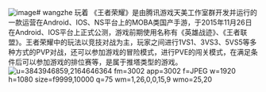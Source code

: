 ![image](https://github.com/user-attachments/assets/9057b4b2-7a37-4035-a8d5-440fb4bf7d43)# wangzhe
玩着
《王者荣耀》是由腾讯游戏天美工作室群开发并运行的一款运营在Android、IOS、NS平台上的MOBA类国产手游，于2015年11月26日在Android、IOS平台上正式公测，游戏前期使用名称有《英雄战迹》、《王者联盟》。王者荣耀中的玩法以竞技对战为主，玩家之间进行1VS1、3VS3、5VS5等多种方式的PVP对战，还可以参加游戏的冒险模式，进行PVE的闯关模式，在满足条件后可以参加游戏的排位赛等，是属于推塔类型的游戏。
![u=3843946859,2164646364 fm=3002 app=3002 f=JPEG w=1920 h=1080 size=f9999,10000 q=75 wm=1,26,0,0,15,9 wmo=25,20](https://github.com/user-attachments/assets/eb73dbe3-1242-41c8-b026-0c3b33554079)
